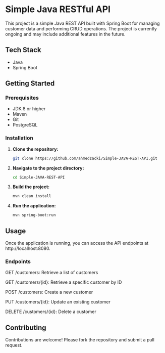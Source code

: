 # Simple Java RESTful API

This project is a simple Java REST API built with Spring Boot for managing customer data and performing CRUD operations. The project is currently ongoing and may include additional features in the future.

## Tech Stack
- Java
- Spring Boot

## Getting Started

### Prerequisites
- JDK 8 or higher
- Maven
- Git
- PostgreSQL

### Installation

1. **Clone the repository:**
   ```bash
   git clone https://github.com/ahmedzacki/Simple-JAVA-REST-API.git
   
2. **Navigate to the project directory:**

    ```bash
    cd Simple-JAVA-REST-API

3. **Build the project:**
   ```bash
   mvn clean install
   
4. **Run the application:**
   ```bash
   mvn spring-boot:run

## Usage
Once the application is running, you can access the API endpoints at http://localhost:8080.

### Endpoints

GET /customers: Retrieve a list of customers

GET /customers/{id}: Retrieve a specific customer by ID

POST /customers: Create a new customer

PUT /customers/{id}: Update an existing customer

DELETE /customers/{id}: Delete a customer

## Contributing

Contributions are welcome! Please fork the repository and submit a pull request.


   

